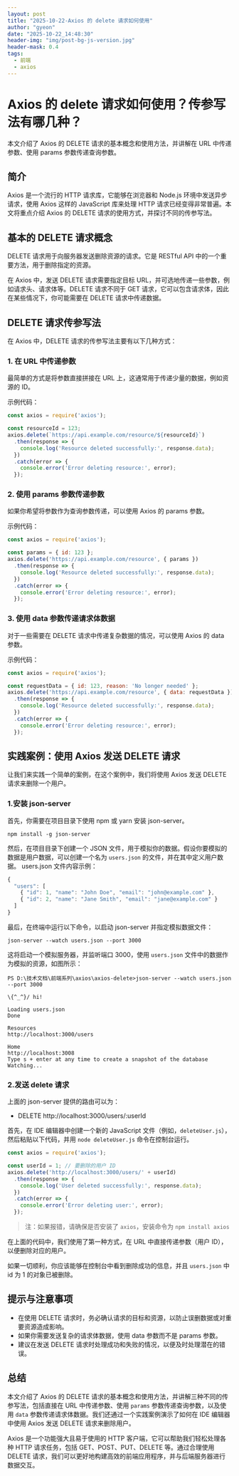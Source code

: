```yaml
---
layout: post
title: "2025-10-22-Axios 的 delete 请求如何使用"
author: "gyeon"
date: "2025-10-22_14:48:30"
header-img: "img/post-bg-js-version.jpg"
header-mask: 0.4
tags:
  - 前端
  - axios
---
```


# Axios 的 delete 请求如何使用？传参写法有哪几种？

本文介绍了 Axios 的 DELETE 请求的基本概念和使用方法，并讲解在 URL 中传递参数、使用 params 参数传递查询参数。

## 简介

Axios 是一个流行的 HTTP 请求库，它能够在浏览器和 Node.js 环境中发送异步请求，使用 Axios 这样的 JavaScript 库来处理 HTTP 请求已经变得非常普遍。本文将重点介绍 Axios 的 DELETE 请求的使用方式，并探讨不同的传参写法。


## 基本的 DELETE 请求概念
DELETE 请求用于向服务器发送删除资源的请求。它是 RESTful API 中的一个重要方法，用于删除指定的资源。


在 Axios 中，发送 DELETE 请求需要指定目标 URL，并可选地传递一些参数，例如请求头、请求体等。DELETE 请求不同于 GET 请求，它可以包含请求体，因此在某些情况下，你可能需要在 DELETE 请求中传递数据。

## DELETE 请求传参写法

在 Axios 中，DELETE 请求的传参写法主要有以下几种方式：

### 1. 在 URL 中传递参数

最简单的方式是将参数直接拼接在 URL 上，这通常用于传递少量的数据，例如资源的 ID。


示例代码：

```javascript
const axios = require('axios');

const resourceId = 123;
axios.delete(`https://api.example.com/resource/${resourceId}`)
  .then(response => {
    console.log('Resource deleted successfully:', response.data);
  })
  .catch(error => {
    console.error('Error deleting resource:', error);
  });
```

### 2. 使用 params 参数传递参数

如果你希望将参数作为查询参数传递，可以使用 Axios 的 params 参数。


示例代码：

```javascript
const axios = require('axios');

const params = { id: 123 };
axios.delete('https://api.example.com/resource', { params })
  .then(response => {
    console.log('Resource deleted successfully:', response.data);
  })
  .catch(error => {
    console.error('Error deleting resource:', error);
  });
```

### 3. 使用 data 参数传递请求体数据

对于一些需要在 DELETE 请求中传递复杂数据的情况，可以使用 Axios 的 data 参数。


示例代码：

```javascript
const axios = require('axios');

const requestData = { id: 123, reason: 'No longer needed' };
axios.delete('https://api.example.com/resource', { data: requestData })
  .then(response => {
    console.log('Resource deleted successfully:', response.data);
  })
  .catch(error => {
    console.error('Error deleting resource:', error);
  });
```

## 实践案例：使用 Axios 发送 DELETE 请求

让我们来实践一个简单的案例，在这个案例中，我们将使用 Axios 发送 DELETE 请求来删除一个用户。

### 1.安装 json-server

首先，你需要在项目目录下使用 npm 或 yarn 安装 json-server。

```shell
npm install -g json-server
```

然后，在项目目录下创建一个 JSON 文件，用于模拟你的数据。假设你要模拟的数据是用户数据，可以创建一个名为 `users.json` 的文件，并在其中定义用户数据。
users.json 文件内容示例：

```javascript
{
  "users": [
    { "id": 1, "name": "John Doe", "email": "john@example.com" },
    { "id": 2, "name": "Jane Smith", "email": "jane@example.com" }
  ]
}
```

最后，在终端中运行以下命令，以启动 json-server 并指定模拟数据文件：

```shell
json-server --watch users.json --port 3000
```

这将启动一个模拟服务器，并监听端口 3000，使用 `users.json` 文件中的数据作为模拟的资源，如图所示：

```shell
PS D:\技术文档\前端系列\axios\axios-delete>json-server --watch users.json --port 3000

\{^_^}/ hi!

Loading users.json
Done

Resources
http://localhost:3000/users

Home
http://localhost:3008
Type s + enter at any time to create a snapshot of the database
Watching...
```

### 2.发送 delete 请求

上面的 json-server 提供的路由可以为：

* DELETE http://localhost:3000/users/:userId

首先，在 IDE 编辑器中创建一个新的 JavaScript 文件（例如，`deleteUser.js`），然后粘贴以下代码，并用 `node deleteUser.js` 命令在控制台运行。

```javascript
const axios = require('axios');

const userId = 1; // 要删除的用户 ID
axios.delete('http://localhost:3000/users/' + userId)
  .then(response => {
    console.log('User deleted successfully:', response.data);
  })
  .catch(error => {
    console.error('Error deleting user:', error);
  });
```

> 注：如果报错，请确保是否安装了 `axios`，安装命令为 `npm install axios`

在上面的代码中，我们使用了第一种方式，在 URL 中直接传递参数（用户 ID），以便删除对应的用户。


如果一切顺利，你应该能够在控制台中看到删除成功的信息，并且 `users.json` 中 id 为 1 的对象已被删除。

## 提示与注意事项

* 在使用 DELETE 请求时，务必确认请求的目标和资源，以防止误删数据或对重要资源造成影响。
* 如果你需要发送复杂的请求体数据，使用 data 参数而不是 params 参数。
* 建议在发送 DELETE 请求时处理成功和失败的情况，以便及时处理潜在的错误。


## 总结
本文介绍了 Axios 的 DELETE 请求的基本概念和使用方法，并讲解三种不同的传参写法，包括直接在 URL 中传递参数、使用 `params` 参数传递查询参数，以及使用 `data` 参数传递请求体数据。我们还通过一个实践案例演示了如何在 IDE 编辑器中使用 Axios 发送 DELETE 请求来删除用户。


Axios 是一个功能强大且易于使用的 HTTP 客户端，它可以帮助我们轻松处理各种 HTTP 请求任务，包括 GET、POST、PUT、DELETE 等。通过合理使用 DELETE 请求，我们可以更好地构建高效的前端应用程序，并与后端服务器进行数据交互。